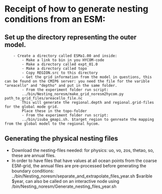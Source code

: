 # Receipt of how to generate nesting conditions from an ESM:

## Set up the directory representing the outer model.
		- Create a directory called ESMa1.00 and inside:
			- Make a link to bin in you HYCOM-code
			- Make a directory called expt_01.0
			- Make a directory called topo
			- Copy REGION.src to this directory
			- Get the grid information from the model in questions, this can be found on the CMIP6 server: you need the file for the varible "areacello" and "deptho" and put in the same folder.
			- From the experiment folder run script:
			../bin/Nesting_noresm/make_grid_noresm2hycom.py path_to_grid_files/areacello_file.nc 
			This will generate the regional.depth and regional.grid-files for the global mode grid.
			Place these in the topo-folder
			- From the experiment folder run script:
			../bin/isuba_gmapi.sh. $target_region to genreate the mapping from the global model to the regional hycom.
		
		
## Generating the physical nesting files
- Download the nesting-files needed: for physics: uo, vo, zos, thetao, so, these are annual files.
- In order to have files that have values at all ocean points from the coarse ESM-grid, the annual files are pre-processed before generating the boundary conditions: ../bin/Nesting_noresm/separate_and_extrapolate_files_year.sh  $varible $year, can also be called on an interactive node using  /bin/Nesting_noresm/Generate_nesting_files_year.sh
